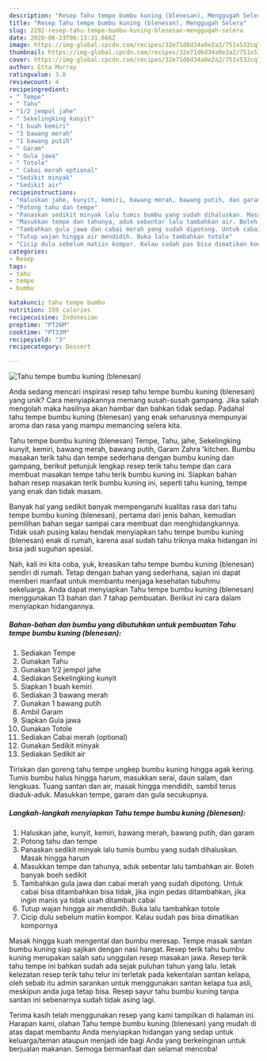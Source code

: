 ```yaml
---
description: "Resep Tahu tempe bumbu kuning (blenesan), Menggugah Selera"
title: "Resep Tahu tempe bumbu kuning (blenesan), Menggugah Selera"
slug: 2292-resep-tahu-tempe-bumbu-kuning-blenesan-menggugah-selera
date: 2020-06-23T06:13:31.666Z
image: https://img-global.cpcdn.com/recipes/32e71d6d34a0e2a2/751x532cq70/tahu-tempe-bumbu-kuning-blenesan-foto-resep-utama.jpg
thumbnail: https://img-global.cpcdn.com/recipes/32e71d6d34a0e2a2/751x532cq70/tahu-tempe-bumbu-kuning-blenesan-foto-resep-utama.jpg
cover: https://img-global.cpcdn.com/recipes/32e71d6d34a0e2a2/751x532cq70/tahu-tempe-bumbu-kuning-blenesan-foto-resep-utama.jpg
author: Etta Murray
ratingvalue: 3.8
reviewcount: 4
recipeingredient:
- " Tempe"
- " Tahu"
- "1/2 jempol jahe"
- " Sekelingking kunyit"
- "1 buah kemiri"
- "3 bawang merah"
- "1 bawang putih"
- " Garam"
- " Gula jawa"
- " Totole"
- " Cabai merah optional"
- "Sedikit minyak"
- "Sedikit air"
recipeinstructions:
- "Haluskan jahe, kunyit, kemiri, bawang merah, bawang putih, dan garam"
- "Potong tahu dan tempe"
- "Panaskan sedikit minyak lalu tumis bumbu yang sudah dihaluskan. Masak hingga harum"
- "Masukkan tempe dan tahunya, aduk sebentar lalu tambahkan air. Boleh banyak boeh sedikit"
- "Tambahkan gula jawa dan cabai merah yang sudah dipotong. Untuk cabai bisa ditambahkan bisa tidak, jika ingin pedas ditambahkan, jika ingin manis ya tidak usah ditambah cabai"
- "Tutup wajan hingga air mendidih. Buka lalu tambahkan totole"
- "Cicip dulu sebelum matiin kompor. Kalau sudah pas bisa dimatikan kompornya"
categories:
- Resep
tags:
- tahu
- tempe
- bumbu

katakunci: tahu tempe bumbu 
nutrition: 159 calories
recipecuisine: Indonesian
preptime: "PT26M"
cooktime: "PT33M"
recipeyield: "3"
recipecategory: Dessert

---
```



![Tahu tempe bumbu kuning (blenesan)](https://img-global.cpcdn.com/recipes/32e71d6d34a0e2a2/751x532cq70/tahu-tempe-bumbu-kuning-blenesan-foto-resep-utama.jpg)

Anda sedang mencari inspirasi resep tahu tempe bumbu kuning (blenesan) yang unik? Cara menyiapkannya memang susah-susah gampang. Jika salah mengolah maka hasilnya akan hambar dan bahkan tidak sedap. Padahal tahu tempe bumbu kuning (blenesan) yang enak seharusnya mempunyai aroma dan rasa yang mampu memancing selera kita.

Tahu tempe bumbu kuning (blenesan) Tempe, Tahu, jahe, Sekelingking kunyit, kemiri, bawang merah, bawang putih, Garam Zahra &#39;kitchen. Bumbu masakan terik tahu dan tempe sederhana dengan bumbu kuning dan gampang, berikut petunjuk lengkap resep terik tahu tempe dan cara membuat masakan tempe tahu terik bumbu kuning ini. Siapkan bahan bahan resep masakan terik bumbu kuning ini, seperti tahu kuning, tempe yang enak dan tidak masam.

Banyak hal yang sedikit banyak mempengaruhi kualitas rasa dari tahu tempe bumbu kuning (blenesan), pertama dari jenis bahan, kemudian pemilihan bahan segar sampai cara membuat dan menghidangkannya. Tidak usah pusing kalau hendak menyiapkan tahu tempe bumbu kuning (blenesan) enak di rumah, karena asal sudah tahu triknya maka hidangan ini bisa jadi suguhan spesial.


Nah, kali ini kita coba, yuk, kreasikan tahu tempe bumbu kuning (blenesan) sendiri di rumah. Tetap dengan bahan yang sederhana, sajian ini dapat memberi manfaat untuk membantu menjaga kesehatan tubuhmu sekeluarga. Anda dapat menyiapkan Tahu tempe bumbu kuning (blenesan) menggunakan 13 bahan dan 7 tahap pembuatan. Berikut ini cara dalam menyiapkan hidangannya.

<!--inarticleads1-->

##### Bahan-bahan dan bumbu yang dibutuhkan untuk pembuatan Tahu tempe bumbu kuning (blenesan):

1. Sediakan  Tempe
1. Gunakan  Tahu
1. Gunakan 1/2 jempol jahe
1. Sediakan  Sekelingking kunyit
1. Siapkan 1 buah kemiri
1. Sediakan 3 bawang merah
1. Gunakan 1 bawang putih
1. Ambil  Garam
1. Siapkan  Gula jawa
1. Gunakan  Totole
1. Sediakan  Cabai merah (optional)
1. Gunakan Sedikit minyak
1. Sediakan Sedikit air


Tiriskan dan goreng tahu tempe ungkep bumbu kuning hingga agak kering. Tumis bumbu halus hingga harum, masukkan serai, daun salam, dan lengkuas. Tuang santan dan air, masak hingga mendidih, sambil terus diaduk-aduk. Masukkan tempe, garam dan gula secukupnya. 

<!--inarticleads2-->

##### Langkah-langkah menyiapkan Tahu tempe bumbu kuning (blenesan):

1. Haluskan jahe, kunyit, kemiri, bawang merah, bawang putih, dan garam
1. Potong tahu dan tempe
1. Panaskan sedikit minyak lalu tumis bumbu yang sudah dihaluskan. Masak hingga harum
1. Masukkan tempe dan tahunya, aduk sebentar lalu tambahkan air. Boleh banyak boeh sedikit
1. Tambahkan gula jawa dan cabai merah yang sudah dipotong. Untuk cabai bisa ditambahkan bisa tidak, jika ingin pedas ditambahkan, jika ingin manis ya tidak usah ditambah cabai
1. Tutup wajan hingga air mendidih. Buka lalu tambahkan totole
1. Cicip dulu sebelum matiin kompor. Kalau sudah pas bisa dimatikan kompornya


Masak hingga kuah mengental dan bumbu meresap. Tempe masak santan bumbu kuning siap sajikan dengan nasi hangat. Resep terik tahu bumbu kuning merupakan salah satu unggulan resep masakan jawa. Resep terik tahu tempe ini bahkan sudah ada sejak puluhan tahun yang lalu. letak kelezatan resep terik tahu telur ini terletak pada kekentalan santan kelapa, oleh sebab itu admin sarankan untuk menggunakan santan kelapa tua asli, meskipun anda juga tetap bisa. Resep sayur tahu bumbu kuning tanpa santan ini sebenarnya sudah tidak asing lagi. 

Terima kasih telah menggunakan resep yang kami tampilkan di halaman ini. Harapan kami, olahan Tahu tempe bumbu kuning (blenesan) yang mudah di atas dapat membantu Anda menyiapkan hidangan yang sedap untuk keluarga/teman ataupun menjadi ide bagi Anda yang berkeinginan untuk berjualan makanan. Semoga bermanfaat dan selamat mencoba!
